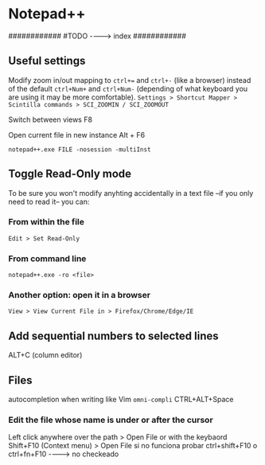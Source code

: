 # Notepad++

############
#TODO ----> index
############


## Useful settings
Modify zoom in/out mapping to `ctrl+=` and `ctrl+-` (like a browser) instead of the default `ctrl+Num+` and `ctrl+Num-` (depending of what keyboard you are using it may be more comfortable). `Settings > Shortcut Mapper > Scintilla commands > SCI_ZOOMIN / SCI_ZOOMOUT`




Switch between views
F8

Open current file in new instance
Alt + F6

`notepad++.exe FILE -nosession -multiInst`




## Toggle Read-Only mode

To be sure you won't modify anyhting accidentally in a text file –if you only need to read it– you can:

### From within the file
`Edit > Set Read-Only`

### From command line
`notepad++.exe -ro <file>`

### Another option: open it in a browser
`View > View Current File in > Firefox/Chrome/Edge/IE`






##  Add sequential numbers to selected lines
ALT+C (column editor)


## Files

autocompletion when writing like Vim `omni-compli`
CTRL+ALT+Space


### Edit the file whose name is under or after the cursor
Left click anywhere over the path > Open File
or with the keybaord
Shift+F10 (Context menu) > Open File
	si no funciona probar ctrl+shift+F10 o ctrl+fn+F10 ----> no checkeado